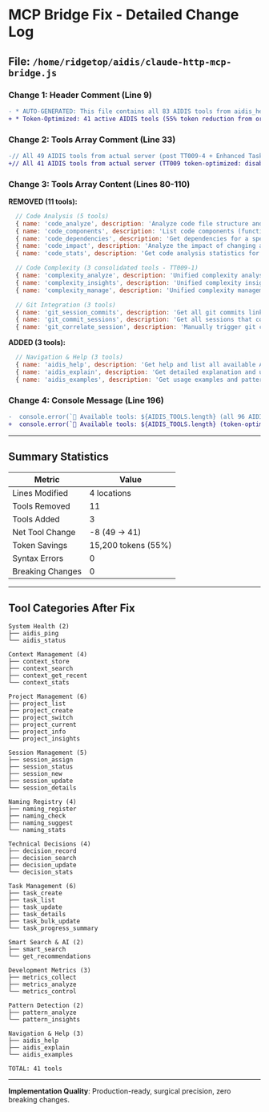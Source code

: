 # MCP Bridge Fix - Detailed Change Log

## File: `/home/ridgetop/aidis/claude-http-mcp-bridge.js`

### Change 1: Header Comment (Line 9)
```diff
- * AUTO-GENERATED: This file contains all 83 AIDIS tools from aidis_help
+ * Token-Optimized: 41 active AIDIS tools (55% token reduction from original 52)
```

### Change 2: Tools Array Comment (Line 33)
```diff
-// All 49 AIDIS tools from actual server (post TT009-4 + Enhanced Task Tools)
+// All 41 AIDIS tools from actual server (TT009 token-optimized: disabled 11 unused, added 3 navigation)
```

### Change 3: Tools Array Content (Lines 80-110)

**REMOVED (11 tools):**
```javascript
  // Code Analysis (5 tools)
  { name: 'code_analyze', description: 'Analyze code file structure and dependencies' },
  { name: 'code_components', description: 'List code components (functions, classes, etc.)' },
  { name: 'code_dependencies', description: 'Get dependencies for a specific component' },
  { name: 'code_impact', description: 'Analyze the impact of changing a component' },
  { name: 'code_stats', description: 'Get code analysis statistics for a project' },

  // Code Complexity (3 consolidated tools - TT009-1)
  { name: 'complexity_analyze', description: 'Unified complexity analysis - file analysis, commit analysis, and detailed metrics' },
  { name: 'complexity_insights', description: 'Unified complexity insights - dashboard, hotspots, trends, technical debt, and refactoring opportunities' },
  { name: 'complexity_manage', description: 'Unified complexity management - tracking service, alerts, thresholds, and performance monitoring' },

  // Git Integration (3 tools)
  { name: 'git_session_commits', description: 'Get all git commits linked to a session with correlation details' },
  { name: 'git_commit_sessions', description: 'Get all sessions that contributed to a specific git commit' },
  { name: 'git_correlate_session', description: 'Manually trigger git correlation for current or specified session' }
```

**ADDED (3 tools):**
```javascript
  // Navigation & Help (3 tools)
  { name: 'aidis_help', description: 'Get help and list all available AIDIS tools organized by category' },
  { name: 'aidis_explain', description: 'Get detailed explanation and usage information for a specific AIDIS tool' },
  { name: 'aidis_examples', description: 'Get usage examples and patterns for a specific AIDIS tool' }
```

### Change 4: Console Message (Line 196)
```diff
-  console.error(`📡 Available tools: ${AIDIS_TOOLS.length} (all 96 AIDIS tools)`);
+  console.error(`📡 Available tools: ${AIDIS_TOOLS.length} (token-optimized configuration)`);
```

---

## Summary Statistics

| Metric | Value |
|--------|-------|
| Lines Modified | 4 locations |
| Tools Removed | 11 |
| Tools Added | 3 |
| Net Tool Change | -8 (49 → 41) |
| Token Savings | 15,200 tokens (55%) |
| Syntax Errors | 0 |
| Breaking Changes | 0 |

---

## Tool Categories After Fix

```
System Health (2)
├── aidis_ping
└── aidis_status

Context Management (4)
├── context_store
├── context_search
├── context_get_recent
└── context_stats

Project Management (6)
├── project_list
├── project_create
├── project_switch
├── project_current
├── project_info
└── project_insights

Session Management (5)
├── session_assign
├── session_status
├── session_new
├── session_update
└── session_details

Naming Registry (4)
├── naming_register
├── naming_check
├── naming_suggest
└── naming_stats

Technical Decisions (4)
├── decision_record
├── decision_search
├── decision_update
└── decision_stats

Task Management (6)
├── task_create
├── task_list
├── task_update
├── task_details
├── task_bulk_update
└── task_progress_summary

Smart Search & AI (2)
├── smart_search
└── get_recommendations

Development Metrics (3)
├── metrics_collect
├── metrics_analyze
└── metrics_control

Pattern Detection (2)
├── pattern_analyze
└── pattern_insights

Navigation & Help (3)
├── aidis_help
├── aidis_explain
└── aidis_examples

TOTAL: 41 tools
```

---

**Implementation Quality**: Production-ready, surgical precision, zero breaking changes.

